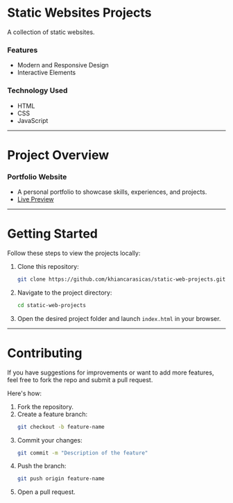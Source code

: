# Static Websites Projects
A collection of static websites.

### Features
- Modern and Responsive Design
- Interactive Elements

### Technology Used
- HTML
- CSS
- JavaScript

---

# Project Overview

### Portfolio Website
- A personal portfolio to showcase skills, experiences, and projects.
- [Live Preview](https://khiancarasicas.github.io/simple-static-webs/portfolio-web-1/)

---

# Getting Started
Follow these steps to view the projects locally:
1. Clone this repository:
    ```bash
    git clone https://github.com/khiancarasicas/static-web-projects.git
    ```
2. Navigate to the project directory:
    ```bash
    cd static-web-projects
    ```
3. Open the desired project folder and launch `index.html` in your browser.

---

# Contributing
If you have suggestions for improvements or want to add more features, feel free to fork the repo and submit a pull request.

Here's how:
1. Fork the repository.
2. Create a feature branch:
    ```bash
    git checkout -b feature-name
    ```
3. Commit your changes:
    ```bash
    git commit -m "Description of the feature"
    ```
4. Push the branch:
    ```bash
    git push origin feature-name
    ```
5. Open a pull request.

